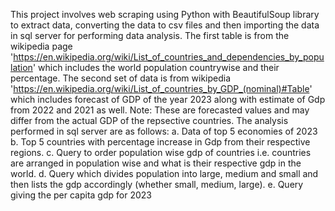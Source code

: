 This project involves web scraping using Python with BeautifulSoup library to extract data, converting the data to csv files and then importing the data in sql server for performing data analysis.
The first table is from the wikipedia page 'https://en.wikipedia.org/wiki/List_of_countries_and_dependencies_by_population' which includes the world population countrywise and their percentage.
The second set of data is from wikipedia 'https://en.wikipedia.org/wiki/List_of_countries_by_GDP_(nominal)#Table' which includes forecast of GDP of the year 2023 along with estimate of Gdp from 2022 and 2021 as well.
Note: These are forecasted values and may differ from the actual GDP of the repsective countries.
The analysis performed in sql server are as follows:
a. Data of top 5 economies of 2023
b. Top 5 countries with percentage increase in Gdp from their respective regions.
c. Query to order population wise gdp of countries i.e. countries are arranged in population wise and what is their respective gdp in the world.
d. Query which divides population into large, medium and small and then lists the gdp accordingly (whether small, medium, large).
e. Query giving the per capita gdp for 2023 
